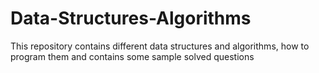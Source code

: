 # Data-Structures-Algorithms
This repository contains different data structures and algorithms, how to program them and contains some sample solved questions
